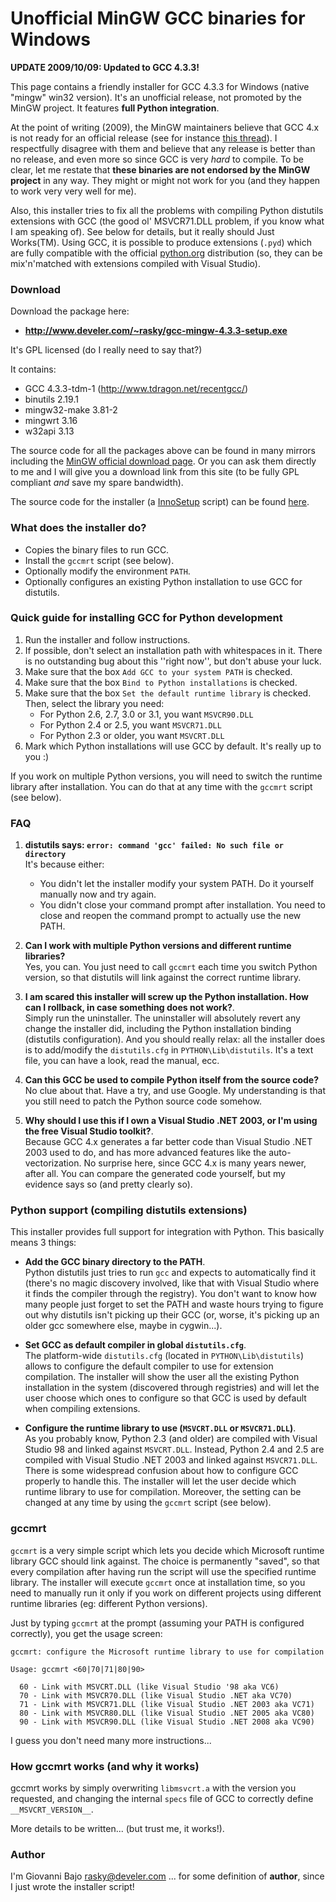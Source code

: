 # Unofficial MinGW GCC binaries for Windows

**UPDATE 2009/10/09: Updated to GCC 4.3.3!**

This page contains a friendly installer for GCC 4.3.3 for Windows (native "mingw" win32 version). It's an unofficial release, not promoted by the MinGW project. It features **full Python integration**.

At the point of writing (2009), the MinGW maintainers believe that GCC 4.x is not ready for an official release (see for instance [this thread](http://article.gmane.org/gmane.comp.gnu.mingw.user/21938)). I respectfully disagree with them and believe that any release is better than no release, and even more so since GCC is very *hard* to compile. To be clear, let me restate that **these binaries are not endorsed by the MinGW project** in any way. They might or might not work for you (and they happen to work very very well for me).

Also, this installer tries to fix all the problems with compiling Python distutils extensions with GCC (the good ol' MSVCR71.DLL problem, if you know what I am speaking of). See below for details, but it really should Just Works(TM). Using GCC, it is possible to produce extensions (`.pyd`) which are fully compatible with the official [python.org](http://python.org) distribution (so, they can be mix'n'matched with extensions compiled with Visual Studio).

### Download

Download the package here:

  * **<http://www.develer.com/~rasky/gcc-mingw-4.3.3-setup.exe>**

It's GPL licensed (do I really need to say that?)

It contains:

 * GCC 4.3.3-tdm-1 (<http://www.tdragon.net/recentgcc/>)
 * binutils 2.19.1
 * mingw32-make 3.81-2
 * mingwrt 3.16
 * w32api 3.13

The source code for all the packages above can be found in many mirrors including the [MinGW official download page](http://www.mingw.org/download.shtml). Or you can ask them directly to me and I will give you a download link from this site (to be fully GPL compliant *and* save my spare bandwidth).

The source code for the installer (a [InnoSetup](http://www.jrsoftware.org/isinfo.php) script) can be found [here](http://www.develer.com/~rasky/mingw-iss.zip).

### What does the installer do?

 * Copies the binary files to run GCC.
 * Install the `gccmrt` script (see below).
 * Optionally modify the environment `PATH`.
 * Optionally configures an existing Python installation to use GCC for distutils.


### Quick guide for installing GCC for Python development

 1. Run the installer and follow instructions.
 1. If possible, don't select an installation path with whitespaces in it. There is no outstanding bug about this ''right now'', but don't abuse your luck.
 1. Make sure that the box `Add GCC to your system PATH` is checked.
 1. Make sure that the box `Bind to Python installations` is checked.
 1. Make sure that the box `Set the default runtime library` is checked. Then, select the library you need:
    * For Python 2.6, 2.7, 3.0 or 3.1, you want `MSVCR90.DLL`
    * For Python 2.4 or 2.5, you want `MSVCR71.DLL`
    * For Python 2.3 or older, you want `MSVCRT.DLL`
 1. Mark which Python installations will use GCC by default. It's really up to you :)

If you work on multiple Python versions, you will need to switch the runtime library after installation. You can do that at any time with the `gccmrt` script (see below).

### FAQ

 1. **distutils says: `error: command 'gcc' failed: No such file or directory`** <br/> It's because either:
    * You didn't let the installer modify your system PATH. Do it yourself manually now and try again.
    * You didn't close your command prompt after installation. You need to close and reopen the command prompt to actually use the new PATH.

 1. **Can I work with multiple Python versions and different runtime libraries?** <br/>Yes, you can. You just need to call `gccmrt` each time you switch Python version, so that distutils will link against the correct runtime library.

 1. **I am scared this installer will screw up the Python installation. How can I rollback, in case something does not work?**.<br/>Simply run the uninstaller. The uninstaller will absolutely revert any change the installer did, including the Python installation binding (distutils configuration). And you should really relax: all the installer does is to add/modify the `distutils.cfg` in `PYTHON\Lib\distutils`. It's a text file, you can have a look, read the manual, ecc.

 1. **Can this GCC be used to compile Python itself from the source code?** <br/> No clue about that. Have a try, and use Google. My understanding is that you still need to patch the Python source code somehow.

 1. **Why should I use this if I own a Visual Studio .NET 2003, or I'm using the free Visual Studio toolkit?**.<br/>Because GCC 4.x generates a far better code than Visual Studio .NET 2003 used to do, and has more advanced features like the auto-vectorization. No surprise here, since GCC 4.x is many years newer, after all. You can compare the generated code yourself, but my evidence says so (and pretty clearly so).


### Python support (compiling distutils extensions)

This installer provides full support for integration with Python. This basically means 3 things:

 * **Add the GCC binary directory to the PATH**.<br/>Python distutils just tries to run `gcc` and expects to automatically find it (there's no magic discovery involved, like that with Visual Studio where it finds the compiler through the registry). You don't want to know how many people just forget to set the PATH and waste hours trying to figure out why distutils isn't picking up their GCC (or, worse, it's picking up an older gcc somewhere else, maybe in cygwin...).

 * **Set GCC as default compiler in global `distutils.cfg`**.<br/>The platform-wide `distutils.cfg` (located in `PYTHON\Lib\distutils`) allows to configure the default compiler to use for extension compilation. The installer will show the user all the existing Python installation in the system (discovered through registries) and will let the user choose which ones to configure so that GCC is used by default when compiling extensions.

 * **Configure the runtime library to use (`MSVCRT.DLL` or `MSVCR71.DLL`)**.<br/>As you probably know, Python 2.3 (and older) are compiled with Visual Studio 98 and linked against `MSVCRT.DLL`. Instead, Python 2.4 and 2.5 are compiled with Visual Studio .NET 2003 and linked against `MSVCR71.DLL`. There is some widespread confusion about how to configure GCC properly to handle this. The installer will let the user decide which runtime library to use for compilation. Moreover, the setting can be changed at any time by using the `gccmrt` script (see below).


### gccmrt

`gccmrt` is a very simple script which lets you decide which Microsoft runtime library GCC should link against. The choice is permanently "saved", so that every compilation after having run the script will use the specified runtime library. The installer will execute `gccmrt` once at installation time, so you need to manually run it only if you work on different projects using different runtime libraries (eg: different Python versions).

Just by typing `gccmrt` at the prompt (assuming your PATH is configured correctly), you get the usage screen:

```
gccmrt: configure the Microsoft runtime library to use for compilation

Usage: gccmrt <60|70|71|80|90>

  60 - Link with MSVCRT.DLL (like Visual Studio '98 aka VC6)
  70 - Link with MSVCR70.DLL (like Visual Studio .NET aka VC70)
  71 - Link with MSVCR71.DLL (like Visual Studio .NET 2003 aka VC71)
  80 - Link with MSVCR80.DLL (like Visual Studio .NET 2005 aka VC80)
  90 - Link with MSVCR90.DLL (like Visual Studio .NET 2008 aka VC90)
```

I guess you don't need many more instructions...


### How gccmrt works (and why it works)

gccmrt works by simply overwriting `libmsvcrt.a` with the version you requested, and changing the internal `specs` file of GCC to correctly define `__MSVCRT_VERSION__`.

More details to be written... (but trust me, it works!).


### Author

I'm Giovanni Bajo <rasky@develer.com> ... for some definition of **author**, since I just wrote the installer script!
